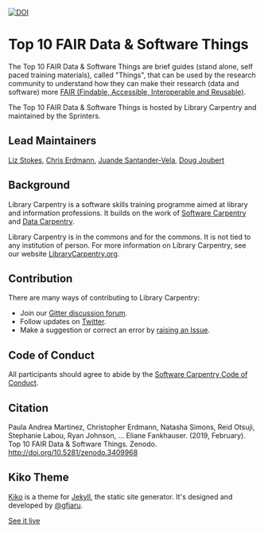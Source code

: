 [![DOI](https://zenodo.org/badge/DOI/10.5281/zenodo.3409968.svg)](https://doi.org/10.5281/zenodo.3409968)

# Top 10 FAIR Data & Software Things

The Top 10 FAIR Data & Software Things are brief guides (stand alone,
self paced training materials), called "Things", that can be used by
the research community to understand how they can make their research
(data and software) more [FAIR (Findable, Accessible, Interoperable
and Reusable)](https://www.go-fair.org/fair-principles/).

The Top 10 FAIR Data & Software Things is hosted by Library Carpentry and maintained by the Sprinters.

## Lead Maintainers

[Liz Stokes](https://github.com/ragamouf), [Chris Erdmann](https://github.com/libcce), [Juande Santander-Vela](https://github.com/juandesant), [Doug Joubert](https://github.com/doujouDC)

## Background

Library Carpentry is a software skills training programme aimed at library and information professions. It builds on the work of [Software Carpentry](https://software-carpentry.org/) and [Data Carpentry](https://datacarpentry.org/).

Library Carpentry is in the commons and for the commons. It is not tied to any institution of person. For more information on Library Carpentry, see our website [LibraryCarpentry.org](https://librarycarpentry.org/).

## Contribution

There are many ways of contributing to Library Carpentry:

- Join our [Gitter discussion forum](https://gitter.im/LibraryCarpentry/).
- Follow updates on [Twitter](https://twitter.com/LibCarpentry).
- Make a suggestion or correct an error by [raising an Issue](https://github.com/librarycarpentry/Top-10-FAIR/issues).

## Code of Conduct

All participants should agree to abide by the [Software Carpentry Code of Conduct](https://software-carpentry.org/conduct/).

## Citation

Paula Andrea Martinez, Christopher Erdmann, Natasha Simons, Reid Otsuji, Stephanie Labou, Ryan Johnson, … Eliane Fankhauser. (2019, February). Top 10 FAIR Data & Software Things. Zenodo. http://doi.org/10.5281/zenodo.3409968

## Kiko Theme

[Kiko](http://github.com/gfjaru/Kiko) is a theme for [Jekyll](http://jekyllrb.com), the static site generator. It's designed and developed by [@gfjaru](https://twitter.com/gfjaru).

[See it live](https://kiko.gfjaru.com/)

